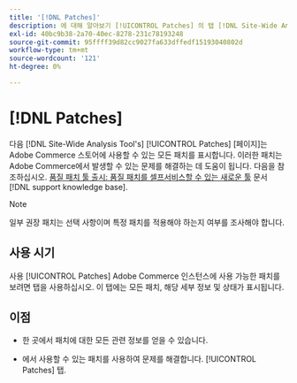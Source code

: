 ```yaml
---
title: '[!DNL Patches]'
description: 에 대해 알아보기 [!UICONTROL Patches] 의 탭 [!DNL Site-Wide Analysis Tool], 사용 시기 및 이점
exl-id: 40bc9b38-2a70-40ec-8278-231c78193248
source-git-commit: 95ffff39d82cc9027fa633dffedf15193040802d
workflow-type: tm+mt
source-wordcount: '121'
ht-degree: 0%

---
```


# [!DNL Patches]

다음 [!DNL Site-Wide Analysis Tool's] [!UICONTROL Patches] [페이지]는 Adobe Commerce 스토어에 사용할 수 있는 모든 패치를 표시합니다. 이러한 패치는 Adobe Commerce에서 발생할 수 있는 문제를 해결하는 데 도움이 됩니다. 다음을 참조하십시오. [품질 패치 툴 출시: 품질 패치를 셀프서비스할 수 있는 새로운 툴](https://support.magento.com/hc/en-us/articles/360047139492) 문서 [!DNL support knowledge base].

>[!NOTE]
>
>일부 권장 패치는 선택 사항이며 특정 패치를 적용해야 하는지 여부를 조사해야 합니다.

## 사용 시기

사용 [!UICONTROL Patches] Adobe Commerce 인스턴스에 사용 가능한 패치를 보려면 탭을 사용하십시오. 이 탭에는 모든 패치, 해당 세부 정보 및 상태가 표시됩니다.

## 이점

* 한 곳에서 패치에 대한 모든 관련 정보를 얻을 수 있습니다.

* 에서 사용할 수 있는 패치를 사용하여 문제를 해결합니다. [!UICONTROL Patches] 탭.
